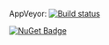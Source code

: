AppVeyor: [![Build status](https://ci.appveyor.com/api/projects/status/vhcry4gurw5hem79?svg=true)](https://ci.appveyor.com/project/progressonderwijs/progressonderwijsutils)

[![NuGet Badge](https://buildstats.info/nuget/ProgressOnderwijsUtils)](https://www.nuget.org/packages/ProgressOnderwijsUtils/)
